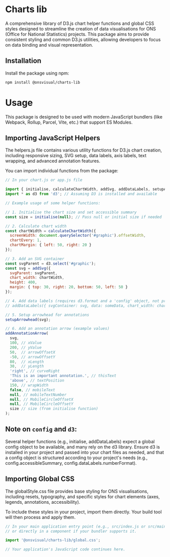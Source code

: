 # Charts lib

A comprehensive library of D3.js chart helper functions and global CSS styles designed to streamline the creation of data visualisations for ONS (Office for National Statistics) projects. This package aims to provide consistent styling and common D3.js utilities, allowing developers to focus on data binding and visual representation.

## Installation

Install the package using npm:
```bash
npm install @onsvisual/charts-lib
```

# Usage

This package is designed to be used with modern JavaScript bundlers (like Webpack, Rollup, Parcel, Vite, etc.) that support ES Modules.

## Importing JavaScript Helpers

The helpers.js file contains various utility functions for D3.js chart creation, including responsive sizing, SVG setup, data labels, axis labels, text wrapping, and advanced annotation features.

You can import individual functions from the package:
```javascript
// In your chart.js or app.js file

import { initialise, calculateChartWidth, addSvg, addDataLabels, setupArrowhead, addAnnotationText, addAnnotationArrow, addDirectionArrow, addElbowArrow, addAnnotationLineVertical, addAnnotationRangeVertical, createDelaunayOverlay } from '@onsvisual/charts-lib';
import * as d3 from 'd3'; // Assuming D3 is installed and available

// Example usage of some helper functions:

// 1. Initialise the chart size and set accessible summary
const size = initialise(null); // Pass null or initial size if needed

// 2. Calculate chart width
const chartWidth = calculateChartWidth({
  screenWidth: document.querySelector('#graphic').offsetWidth,
  chartEvery: 1,
  chartMargin: { left: 50, right: 20 }
});

// 3. Add an SVG container
const svgParent = d3.select('#graphic');
const svg = addSvg({
  svgParent: svgParent,
  chart_width: chartWidth,
  height: 400,
  margin: { top: 30, right: 20, bottom: 50, left: 50 }
});

// 4. Add data labels (requires d3.format and a 'config' object, not provided in this example)
// addDataLabels({ svgContainer: svg, data: someData, chart_width: chartWidth, xScaleFunction: yourXScale, yScaleFunction: yourYScale });

// 5. Setup arrowhead for annotations
setupArrowhead(svg);

// 6. Add an annotation arrow (example values)
addAnnotationArrow(
  svg,
  100, // xValue
  200, // yValue
  50,  // arrowOffsetX
  -50, // arrowOffsetY
  80,  // xLength
  30,  // yLength
  'right', // curveRight
  'This is an important annotation.', // thisText
  'above', // textPosition
  150, // wrapWidth
  false, // mobileText
  null, // mobileTextNumber
  null, // MobileCircleOffsetX
  null, // MobileCircleOffsetY
  size // size (from initialise function)
);
```

## Note on `config` and `d3`:
Several helper functions (e.g., initialise, addDataLabels) expect a global config object to be available, and many rely on the d3 library. Ensure d3 is installed in your project and passed into your chart files as needed, and that a config object is structured according to your project's needs (e.g., config.accessibleSummary, config.dataLabels.numberFormat).

## Importing Global CSS

The globalStyle.css file provides base styling for ONS visualisations, including resets, typography, and specific styles for chart elements (axes, legends, annotations, accessibility).

To include these styles in your project, import them directly. Your build tool will then process and apply them.

```javascript
// In your main application entry point (e.g., src/index.js or src/main.js)
// or directly in a component if your bundler supports it.

import '@onsvisual/charts-lib/global.css';

// Your application's JavaScript code continues here.
```
    
